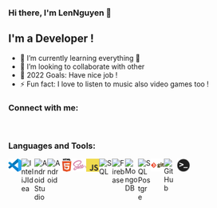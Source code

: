 ### Hi there, I'm LenNguyen 👋



## I'm a Developer !

- 🌱 I’m currently learning everything 🤣
- 👯 I’m looking to collaborate with other 
- 🥅 2022 Goals: Have nice job !
- ⚡ Fun fact: I love to listen to music also video games too !

### Connect with me:
[linkedin]: https://www.linkedin.com/in/len-nguyen-van-b1a89b1b5/
<br />
### Languages and Tools:

<img align="left" alt="Visual Studio Code" width="26px" src="https://raw.githubusercontent.com/github/explore/80688e429a7d4ef2fca1e82350fe8e3517d3494d/topics/visual-studio-code/visual-studio-code.png" />

<img align="left" alt="InteliJIdea" width="26px" src="https://img.icons8.com/color/48/000000/intellij-idea.png" />
<img align="left" alt="Android Studio" width="26px" src="https://img.icons8.com/fluency/48/000000/android-studio--v3.png" />

<img align="left" alt="Android" width="26px" src="https://img.icons8.com/fluency/48/000000/developer-mode.png" />

<img align="left" alt="HTML5" width="26px" src="https://raw.githubusercontent.com/github/explore/80688e429a7d4ef2fca1e82350fe8e3517d3494d/topics/html/html.png" />
<img align="left" alt="Sass" width="26px" src="https://raw.githubusercontent.com/github/explore/80688e429a7d4ef2fca1e82350fe8e3517d3494d/topics/sass/sass.png" />
<img align="left" alt="JavaScript" width="26px" src="https://raw.githubusercontent.com/github/explore/80688e429a7d4ef2fca1e82350fe8e3517d3494d/topics/javascript/javascript.png" />

<img align="left" alt="SQL" width="26px" src="https://img.icons8.com/fluency/48/000000/database.png" />
<img align="left" alt="Firebase" width="26px" src="https://img.icons8.com/color/48/000000/firebase.png" />
<img align="left" alt="MongoDB" width="26px" src="https://img.icons8.com/color/100/000000/mongodb.png" />
<img align="left" alt="SQLPostgre" width="26px" src="https://img.icons8.com/external-tal-revivo-shadow-tal-revivo/24/000000/external-postgre-sql-a-free-and-open-source-relational-database-management-system-logo-shadow-tal-revivo.png" />

<img align="left" alt="Git" width="26px" src="https://raw.githubusercontent.com/github/explore/80688e429a7d4ef2fca1e82350fe8e3517d3494d/topics/git/git.png" />
<img align="left" alt="GitHub" width="26px" src="https://img.icons8.com/color-glass/48/000000/github.png"/>
<img align="left" alt="Terminal" width="26px" src="https://raw.githubusercontent.com/github/explore/80688e429a7d4ef2fca1e82350fe8e3517d3494d/topics/terminal/terminal.png" />

<br />


